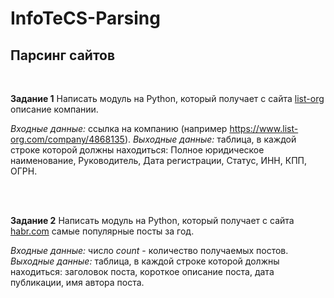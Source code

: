 # InfoTeCS-Parsing

## Парсинг сайтов
<br>

**Задание 1**
Написать модуль на Python, который получает с сайта [list-org](https://www.list-org.com) описание компании.

*Входные данные:* ссылка на компанию (например https://www.list-org.com/company/4868135).
*Выходные данные:* таблица, в каждой строке которой должны находиться:
Полное юридическое наименование, Руководитель, Дата регистрации, Статус, ИНН, КПП, ОГРН.

<br><br>

**Задание 2**
Написать модуль на Python, который получает с сайта [habr.com](https://habr.com/ru/) самые популярные посты за год.

*Входные данные:* число *count* - количество получаемых постов.
*Выходные данные:* таблица, в каждой строке которой должны находиться:
заголовок поста, короткое описание поста, дата публикации, имя автора поста.